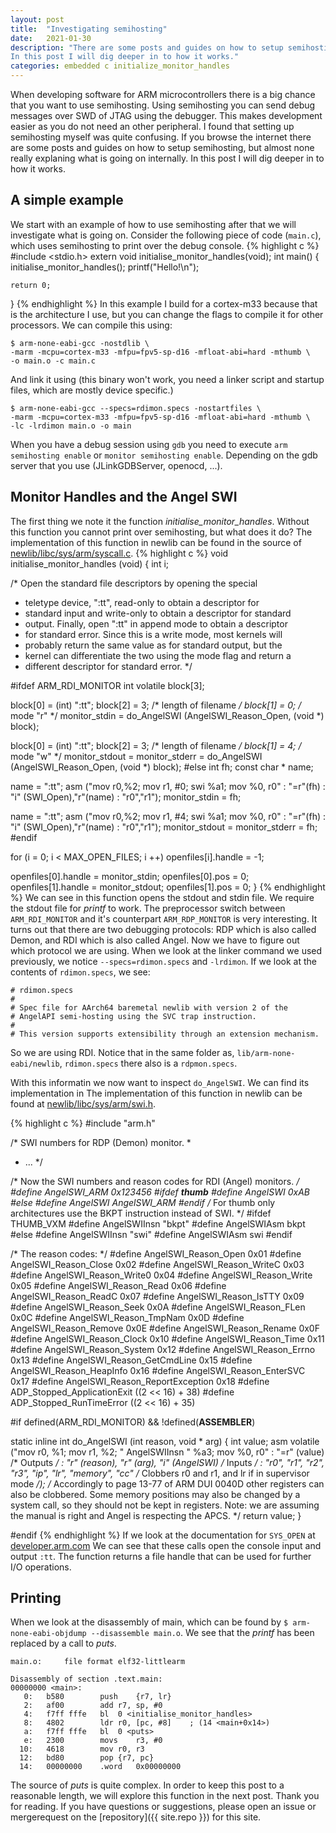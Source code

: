 ```yaml
---
layout: post
title:  "Investigating semihosting"
date:   2021-01-30
description: "There are some posts and guides on how to setup semihosting, but almost none really explaning what is going on internally.
In this post I will dig deeper in to how it works."
categories: embedded c initialize_monitor_handles
---
```


When developing software for ARM microcontrollers there is a big chance that you want to use semihosting.
Using semihosting you can send debug messages over SWD of JTAG using the debugger.
This makes development easier as you do not need an other peripheral.
I found that setting up semihosting myself was quite confusing.
If you browse the internet there are some posts and guides on how to setup semihosting, but almost none really explaning what is going on internally.
In this post I will dig deeper in to how it works.
<!--more-->

## A simple example
We start with an example of how to use semihosting after that we will investigate what is going on.
Consider the following piece of code (`main.c`), which uses semihosting to print over the debug console.
{% highlight c %}
#include <stdio.h>
extern void initialise_monitor_handles(void);
int main() {
    initialise_monitor_handles();
    printf("Hello!\n");

    return 0;
}
{% endhighlight %}
In this example I build for a cortex-m33 because that is the architecture I use, but you can change the flags to compile it for other processors.
We can compile this using:
```
$ arm-none-eabi-gcc -nostdlib \
-marm -mcpu=cortex-m33 -mfpu=fpv5-sp-d16 -mfloat-abi=hard -mthumb \
-o main.o -c main.c
```
And link it using (this binary won't work, you need a linker script and startup files, which are mostly device specific.)
```
$ arm-none-eabi-gcc --specs=rdimon.specs -nostartfiles \
-marm -mcpu=cortex-m33 -mfpu=fpv5-sp-d16 -mfloat-abi=hard -mthumb \
-lc -lrdimon main.o -o main
```
When you have a debug session using `gdb` you need to execute
`arm semihosting enable` or `monitor semihosting enable`.
Depending on the gdb server that you use (JLinkGDBServer, openocd, ...).

## Monitor Handles and the Angel SWI
The first thing we note it the function *initialise_monitor_handles*.
Without this function you cannot print over semihosting, but what does it do?
The implementation of this function in newlib can be found in the source of [newlib/libc/sys/arm/syscall.c](https://github.com/mirror/newlib-cygwin/blob/master/newlib/libc/sys/arm/syscalls.c).
{% highlight c %}
void
initialise_monitor_handles (void)
{
  int i;

  /* Open the standard file descriptors by opening the special
   * teletype device, ":tt", read-only to obtain a descriptor for
   * standard input and write-only to obtain a descriptor for standard
   * output. Finally, open ":tt" in append mode to obtain a descriptor
   * for standard error. Since this is a write mode, most kernels will
   * probably return the same value as for standard output, but the
   * kernel can differentiate the two using the mode flag and return a
   * different descriptor for standard error.
   */

#ifdef ARM_RDI_MONITOR
  int volatile block[3];

  block[0] = (int) ":tt";
  block[2] = 3;     /* length of filename */
  block[1] = 0;     /* mode "r" */
  monitor_stdin = do_AngelSWI (AngelSWI_Reason_Open, (void *) block);

  block[0] = (int) ":tt";
  block[2] = 3;     /* length of filename */
  block[1] = 4;     /* mode "w" */
  monitor_stdout = monitor_stderr
    = do_AngelSWI (AngelSWI_Reason_Open, (void *) block);
#else
  int fh;
  const char * name;

  name = ":tt";
  asm ("mov r0,%2; mov r1, #0; swi %a1; mov %0, r0"
       : "=r"(fh)
       : "i" (SWI_Open),"r"(name)
       : "r0","r1");
  monitor_stdin = fh;

  name = ":tt";
  asm ("mov r0,%2; mov r1, #4; swi %a1; mov %0, r0"
       : "=r"(fh)
       : "i" (SWI_Open),"r"(name)
       : "r0","r1");
  monitor_stdout = monitor_stderr = fh;
#endif

  for (i = 0; i < MAX_OPEN_FILES; i ++)
    openfiles[i].handle = -1;

  openfiles[0].handle = monitor_stdin;
  openfiles[0].pos = 0;
  openfiles[1].handle = monitor_stdout;
  openfiles[1].pos = 0;
}
{% endhighlight %}
We can see in this function opens the stdout and stdin file.
We require the stdout file for *printf* to work.
The preprocessor switch between `ARM_RDI_MONITOR` and it's counterpart `ARM_RDP_MONITOR` is very interesting.
It turns out that there are two debugging protocols: RDP which is also called Demon, and RDI which is also called Angel.
Now we have to figure out which protocol we are using.
When we look at the linker command we used previously, we notice `--specs=rdimon.specs` and `-lrdimon`. 
If we look at the contents of `rdimon.specs`, we see:
```
# rdimon.specs
#
# Spec file for AArch64 baremetal newlib with version 2 of the
# AngelAPI semi-hosting using the SVC trap instruction.
#
# This version supports extensibility through an extension mechanism.
```
So we are using RDI. 
Notice that in the same folder as, `lib/arm-none-eabi/newlib`, `rdimon.specs` there also is a `rdpmon.specs`.

With this informatin we now want to inspect `do_AngelSWI`.
We can find its implementation in
The implementation of this function in newlib can be found at [newlib/libc/sys/arm/swi.h](https://github.com/mirror/newlib-cygwin/blob/master/newlib/libc/sys/arm/swi.h).

{% highlight c %}
#include "arm.h"

/* SWI numbers for RDP (Demon) monitor.
 *
 * ...
 */


/* Now the SWI numbers and reason codes for RDI (Angel) monitors.  */
#define AngelSWI_ARM 			0x123456
#ifdef __thumb__
#define AngelSWI 			0xAB
#else
#define AngelSWI 			AngelSWI_ARM
#endif
/* For thumb only architectures use the BKPT instruction instead of SWI.  */
#ifdef THUMB_VXM
#define AngelSWIInsn			"bkpt"
#define AngelSWIAsm			bkpt
#else
#define AngelSWIInsn			"swi"
#define AngelSWIAsm			swi
#endif

/* The reason codes:  */
#define AngelSWI_Reason_Open		0x01
#define AngelSWI_Reason_Close		0x02
#define AngelSWI_Reason_WriteC		0x03
#define AngelSWI_Reason_Write0		0x04
#define AngelSWI_Reason_Write		0x05
#define AngelSWI_Reason_Read		0x06
#define AngelSWI_Reason_ReadC		0x07
#define AngelSWI_Reason_IsTTY		0x09
#define AngelSWI_Reason_Seek		0x0A
#define AngelSWI_Reason_FLen		0x0C
#define AngelSWI_Reason_TmpNam		0x0D
#define AngelSWI_Reason_Remove		0x0E
#define AngelSWI_Reason_Rename		0x0F
#define AngelSWI_Reason_Clock		0x10
#define AngelSWI_Reason_Time		0x11
#define AngelSWI_Reason_System		0x12
#define AngelSWI_Reason_Errno		0x13
#define AngelSWI_Reason_GetCmdLine 	0x15
#define AngelSWI_Reason_HeapInfo 	0x16
#define AngelSWI_Reason_EnterSVC 	0x17
#define AngelSWI_Reason_ReportException 0x18
#define ADP_Stopped_ApplicationExit 	((2 << 16) + 38)
#define ADP_Stopped_RunTimeError 	((2 << 16) + 35)

#if defined(ARM_RDI_MONITOR) && !defined(__ASSEMBLER__)

static inline int
do_AngelSWI (int reason, void * arg)
{
  int value;
  asm volatile ("mov r0, %1; mov r1, %2; " AngelSWIInsn " %a3; mov %0, r0"
       : "=r" (value) /* Outputs */
       : "r" (reason), "r" (arg), "i" (AngelSWI) /* Inputs */
       : "r0", "r1", "r2", "r3", "ip", "lr", "memory", "cc"
		/* Clobbers r0 and r1, and lr if in supervisor mode */);
                /* Accordingly to page 13-77 of ARM DUI 0040D other registers
                   can also be clobbered.  Some memory positions may also be
                   changed by a system call, so they should not be kept in
                   registers. Note: we are assuming the manual is right and
                   Angel is respecting the APCS.  */
  return value;
}

#endif
{% endhighlight %}
If we look at the documentation for `SYS_OPEN` at [developer.arm.com](https://developer.arm.com/documentation/dui0040/d/angel/angel-c-library-support-swis/sys-open--0x01-)
We can see that these calls open the console input and output `:tt`.
The function returns a file handle that can be used for further I/O operations.

## Printing
When we look at the disassembly of main, which can be found by `$ arm-none-eabi-objdump --disassemble main.o`.
We see that the *printf* has been replaced by a call to *puts*.
 
```
main.o:     file format elf32-littlearm

Disassembly of section .text.main:
00000000 <main>:
   0:	b580      	push	{r7, lr}
   2:	af00      	add	r7, sp, #0
   4:	f7ff fffe 	bl	0 <initialise_monitor_handles>
   8:	4802      	ldr	r0, [pc, #8]	; (14 <main+0x14>)
   a:	f7ff fffe 	bl	0 <puts>
   e:	2300      	movs	r3, #0
  10:	4618      	mov	r0, r3
  12:	bd80      	pop	{r7, pc}
  14:	00000000 	.word	0x00000000
```

The source of *puts* is quite complex. In order to keep this post to a reasonable length, we will explore this function in the next post.
Thank you for reading. If you have questions or suggestions, please open an issue or mergerequest on the [repository]({{ site.repo }}) for this site.

